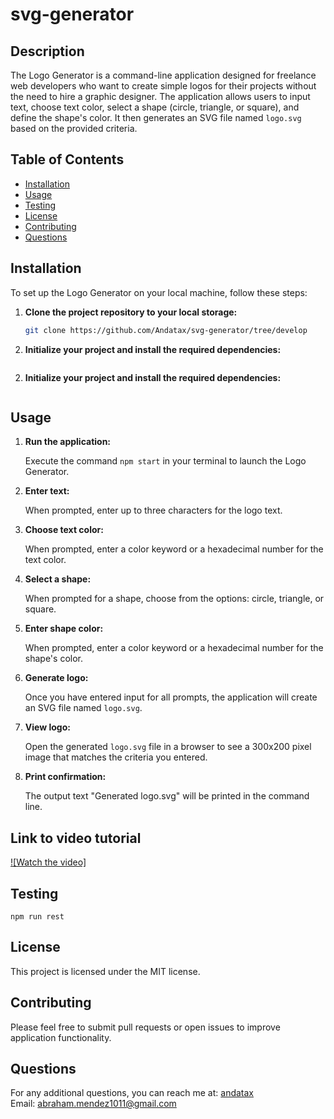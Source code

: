 # svg-generator

## Description

The Logo Generator is a command-line application designed for freelance web developers who want to create simple logos for their projects without the need to hire a graphic designer. The application allows users to input text, choose text color, select a shape (circle, triangle, or square), and define the shape's color. It then generates an SVG file named `logo.svg` based on the provided criteria.

## Table of Contents

- [Installation](#installation)
- [Usage](#usage)
- [Testing](#testing)
- [License](#license)
- [Contributing](#contributing)
- [Questions](#questions)

## Installation

To set up the Logo Generator on your local machine, follow these steps:

1. **Clone the project repository to your local storage:**

   ```bash
   git clone https://github.com/Andatax/svg-generator/tree/develop
   ```

2. **Initialize your project and install the required dependencies:**

```npm install

```

2. **Initialize your project and install the required dependencies:**

```npm start

```

## Usage

1. **Run the application:**

   Execute the command `npm start` in your terminal to launch the Logo Generator.

2. **Enter text:**

   When prompted, enter up to three characters for the logo text.

3. **Choose text color:**

   When prompted, enter a color keyword or a hexadecimal number for the text color.

4. **Select a shape:**

   When prompted for a shape, choose from the options: circle, triangle, or square.

5. **Enter shape color:**

   When prompted, enter a color keyword or a hexadecimal number for the shape's color.

6. **Generate logo:**

   Once you have entered input for all prompts, the application will create an SVG file named `logo.svg`.

7. **View logo:**

   Open the generated `logo.svg` file in a browser to see a 300x200 pixel image that matches the criteria you entered.

8. **Print confirmation:**

   The output text "Generated logo.svg" will be printed in the command line.

## Link to video tutorial

[![Watch the video]](https://drive.google.com/file/d/1blND6e24rHhav8k9I9Szvs9Rc8VGdbnS/view?usp=drive_link)

## Testing

```
npm run rest
```

## License

This project is licensed under the MIT license.

## Contributing

Please feel free to submit pull requests or open issues to improve application functionality.

## Questions

For any additional questions, you can reach me at: [andatax](https://github.com/andatax)  
Email: abraham.mendez1011@gmail.com
